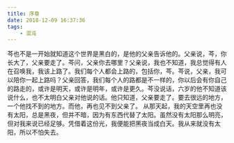 ```yaml
---
title: 序章
date: 2018-12-09 16:37:36
tags:
    - 混沌
---
```

芩也不是一开始就知道这个世界是黑白的，是他的父亲告诉他的。父亲说，芩，你长大了，父亲要走了。芩问，父亲你去哪里？父亲说，我也不知道，我总觉得有人在召唤我，我该上路了。我们每个人都会上路的，包括你，芩。芩说，父亲，我可以陪你一起上路吗？父亲回答，我们每个人的路都是不一样的，你以后会有你自己的路走的，或许是明天，或许是明年，或许是更久。芩没说话，六岁的他不知道该说什么，也不太明白父亲对他说的话。他只知道，父亲要走了。要去很远的地方，一个他找不到的地方。而他，再也见不到父亲了。
从那天起，我的天空里再也没有太阳，总是黑夜，但并不暗，因为有东西代替了太阳。虽然没有太阳那么明亮，但对我来说已经足够。凭借着这份光，我便能把黑夜当成白天。我从来就没有太阳，所以不怕失去。